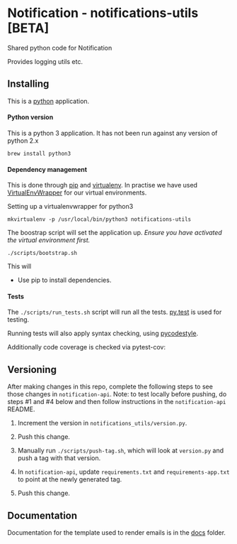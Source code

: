 # Notification - notifications-utils [BETA]
Shared python code for Notification

Provides logging utils etc.

## Installing

This is a [python](https://www.python.org/) application.

#### Python version
This is a python 3 application. It has not been run against any version of python 2.x

    brew install python3

#### Dependency management

This is done through [pip](https://pip.readthedocs.io) and [virtualenv](https://virtualenv.readthedocs.org/en/latest/). In practise we have used
[VirtualEnvWrapper](http://virtualenvwrapper.readthedocs.org/en/latest/command_ref.html) for our virtual environments.

Setting up a virtualenvwrapper for python3

    mkvirtualenv -p /usr/local/bin/python3 notifications-utils


The boostrap script will set the application up. *Ensure you have activated the virtual environment first.*

    ./scripts/bootstrap.sh

This will

* Use pip to install dependencies.

#### Tests

The `./scripts/run_tests.sh` script will run all the tests. [py.test](http://pytest.org/latest/) is used for testing.

Running tests will also apply syntax checking, using [pycodestyle](https://pypi.python.org/pypi/pycodestyle).

Additionally code coverage is checked via pytest-cov:

## Versioning

After making changes in this repo, complete the following steps to see those changes in `notification-api`. 
Note: to test locally before pushing, do steps #1 and #4 below and then follow instructions in the `notification-api` README.

1. Increment the version in `notifications_utils/version.py`.

2. Push this change.

3. Manually run `./scripts/push-tag.sh`, which will look at `version.py` and push a tag with that version.

4. In `notification-api`, update `requirements.txt` and `requirements-app.txt` to point at the newly generated tag.

5. Push this change. 

## Documentation

Documentation for the template used to render emails is in the [docs](./docs/README.md) folder.
